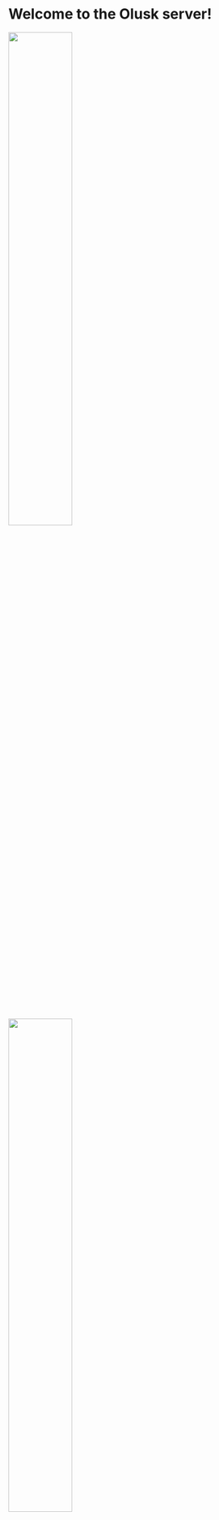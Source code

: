 <h1>Welcome to the Olusk server!</h1>
<img alt="" src="https://d14nx13ylsx7x8.cloudfront.net/repo_assets/assets/000/029/997/original/download.jpeg" style="width: 50%; height: 50%">
<img alt="" src="https://cdn.discordapp.com/attachments/413906395981938700/547453517518864395/unknown.png" style="width: 50%; height: 50%">
<p>Join the growing community of Olusk Minecraft!<p/>
<a href="https://icenationserver.github.io/store">Click on this link for the store!</a>

